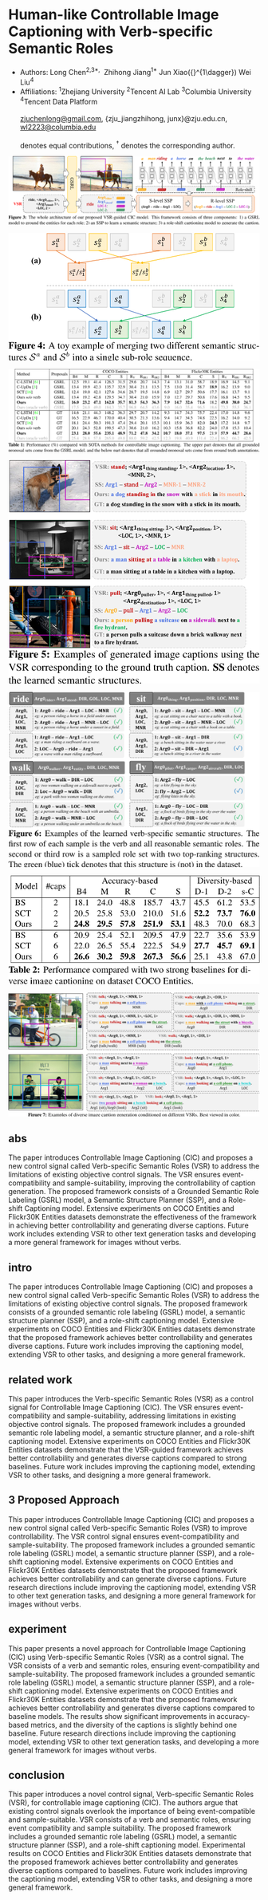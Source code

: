 # Human-like Controllable Image Captioning with Verb-specific Semantic Roles

- Authors: Long Chen<sup>2,3*,</sup>  Zhihong Jiang<sup>1*</sup>    Jun Xiao\({}^{1\dagger}\)   Wei Liu<sup>4</sup>
- Affiliations: <sup>1</sup>Zhejiang University   <sup>2</sup>Tencent AI Lab   <sup>3</sup>Columbia University   <sup>4</sup>Tencent Data Platform<br><br>zjuchenlong@gmail.com, {zju_jiangzhihong, junx}@zju.edu.cn, wl2223@columbia.edu<br><br>denotes equal contributions,   <sup>&dagger;</sup> denotes the corresponding author.

![img](img/0.png)

![img](img/1.png)

![img](img/2.png)

![img](img/3.png)

![img](img/4.png)

![img](img/5.png)

![img](img/6.png)
## abs
The paper introduces Controllable Image Captioning (CIC) and proposes a new control signal called Verb-specific Semantic Roles (VSR) to address the limitations of existing objective control signals. The VSR ensures event-compatibility and sample-suitability, improving the controllability of caption generation. The proposed framework consists of a Grounded Semantic Role Labeling (GSRL) model, a Semantic Structure Planner (SSP), and a Role-shift Captioning model. Extensive experiments on COCO Entities and Flickr30K Entities datasets demonstrate the effectiveness of the framework in achieving better controllability and generating diverse captions. Future work includes extending VSR to other text generation tasks and developing a more general framework for images without verbs.
## intro
The paper introduces Controllable Image Captioning (CIC) and proposes a new control signal called Verb-specific Semantic Roles (VSR) to address the limitations of existing objective control signals. The proposed framework consists of a grounded semantic role labeling (GSRL) model, a semantic structure planner (SSP), and a role-shift captioning model. Extensive experiments on COCO Entities and Flickr30K Entities datasets demonstrate that the proposed framework achieves better controllability and generates diverse captions. Future work includes improving the captioning model, extending VSR to other tasks, and designing a more general framework.
## related work
This paper introduces the Verb-specific Semantic Roles (VSR) as a control signal for Controllable Image Captioning (CIC). The VSR ensures event-compatibility and sample-suitability, addressing limitations in existing objective control signals. The proposed framework includes a grounded semantic role labeling model, a semantic structure planner, and a role-shift captioning model. Extensive experiments on COCO Entities and Flickr30K Entities datasets demonstrate that the VSR-guided framework achieves better controllability and generates diverse captions compared to strong baselines. Future work includes improving the captioning model, extending VSR to other tasks, and designing a more general framework.
## 3 Proposed Approach
This paper introduces Controllable Image Captioning (CIC) and proposes a new control signal called Verb-specific Semantic Roles (VSR) to improve controllability. The VSR control signal ensures event-compatibility and sample-suitability. The proposed framework includes a grounded semantic role labeling (GSRL) model, a semantic structure planner (SSP), and a role-shift captioning model. Extensive experiments on COCO Entities and Flickr30K Entities datasets demonstrate that the proposed framework achieves better controllability and can generate diverse captions. Future research directions include improving the captioning model, extending VSR to other text generation tasks, and designing a more general framework for images without verbs.
## experiment
This paper presents a novel approach for Controllable Image Captioning (CIC) using Verb-specific Semantic Roles (VSR) as a control signal. The VSR consists of a verb and semantic roles, ensuring event-compatibility and sample-suitability. The proposed framework includes a grounded semantic role labeling (GSRL) model, a semantic structure planner (SSP), and a role-shift captioning model. Extensive experiments on COCO Entities and Flickr30K Entities datasets demonstrate that the proposed framework achieves better controllability and generates diverse captions compared to baseline models. The results show significant improvements in accuracy-based metrics, and the diversity of the captions is slightly behind one baseline. Future research directions include improving the captioning model, extending VSR to other text generation tasks, and developing a more general framework for images without verbs.
## conclusion
This paper introduces a novel control signal, Verb-specific Semantic Roles (VSR), for controllable image captioning (CIC). The authors argue that existing control signals overlook the importance of being event-compatible and sample-suitable. VSR consists of a verb and semantic roles, ensuring event compatibility and sample suitability. The proposed framework includes a grounded semantic role labeling (GSRL) model, a semantic structure planner (SSP), and a role-shift captioning model. Experimental results on COCO Entities and Flickr30K Entities datasets demonstrate that the proposed framework achieves better controllability and generates diverse captions compared to baselines. Future work includes improving the captioning model, extending VSR to other tasks, and designing a more general framework.